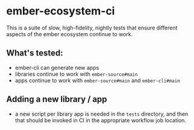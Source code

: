# ember-ecosystem-ci

This is a suite of slow, high-fidelity, nightly tests that ensure different aspects of the ember ecosystem continue to work.

## What's tested:

- ember-cli can generate new apps
- libraries continue to work with `ember-source#main` 
- apps continue to work with `ember-source#main` and `ember-cli#main` 

## Adding a new library / app

- a new script per library app is needed in the `tests` directory, and then that should be invoked in CI in the appropriate workflow job location.


